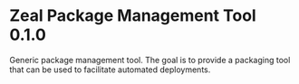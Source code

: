 # Zeal Package Management Tool 0.1.0

Generic package management tool. The goal is to provide a packaging tool that can be used to facilitate automated deployments.
